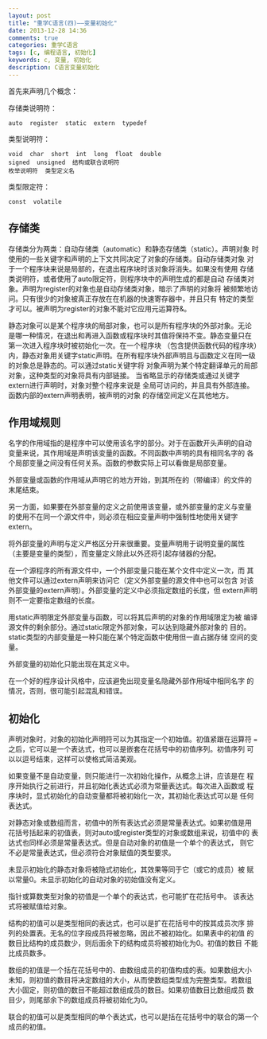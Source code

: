```yaml
---
layout: post
title: "重学C语言(四)——变量初始化"
date: 2013-12-28 14:36
comments: true
categories: 重学C语言
tags: [c, 编程语言, 初始化]
keywords: c, 变量, 初始化
description: C语言变量初始化
---
```

首先来声明几个概念：

存储类说明符：

`auto  register  static  extern  typedef`

类型说明符：

    void  char  short  int  long  float  double  
    signed  unsigned  结构或联合说明符  
    枚举说明符  类型定义名

类型限定符：

`const  volatile`
<!--more-->
## 存储类
存储类分为两类：自动存储类（automatic）和静态存储类（static）。声明对象
时使用的一些关键字和声明的上下文共同决定了对象的存储类。自动存储类对象
对于一个程序块来说是局部的，在退出程序块时该对象将消失。如果没有使用
存储类说明符，或者使用了auto限定符，则程序块中的声明生成的都是自动
存储类对象。声明为register的对象也是自动存储类对象，暗示了声明的对象将
被频繁地访问。只有很少的对象被真正存放在在机器的快速寄存器中，并且只有
特定的类型才可以。被声明为register的对象不能对它应用元运算符&。

静态对象可以是某个程序块的局部对象，也可以是所有程序块的外部对象。无论
是哪一种情况，在退出和再进入函数或程序块时其值将保持不变。静态变量只在
第一次进入程序块时被初始化一次。在一个程序块
（包含提供函数代码的程序块）内，静态对象用关键字static声明。在所有程序块外部声明且与函数定义在同一级的对象总是静态的。可以通过static关键字将
对象声明为某个特定翻译单元的局部对象，这种类型的对象将具有内部链接。
当省略显示的存储类或通过关键字extern进行声明时，对象对整个程序来说是
全局可访问的，并且具有外部连接。函数内部的extern声明表明，被声明的对象
的存储空间定义在其他地方。

## 作用域规则
名字的作用域指的是程序中可以使用该名字的部分。对于在函数开头声明的自动
变量来说，其作用域是声明该变量的函数。不同函数中声明的具有相同名字的
各个局部变量之间没有任何关系。函数的参数实际上可以看做是局部变量。

外部变量或函数的作用域从声明它的地方开始，到其所在的（带编译）的文件的
末尾结束。

另一方面，如果要在外部变量的定义之前使用该变量，或外部变量的定义与变量
的使用不在同一个源文件中，则必须在相应变量声明中强制性地使用关键字
extern。

将外部变量的声明与定义严格区分开来很重要。变量声明用于说明变量的属性
（主要是变量的类型），而变量定义除此以外还将引起存储器的分配。

在一个源程序的所有源文件中，一个外部变量只能在某个文件中定义一次，而
其他文件可以通过extern声明来访问它（定义外部变量的源文件中也可以包含
对该外部变量的extern声明）。外部变量的定义中必须指定数组的长度，但
extern声明则不一定要指定数组的长度。

用static声明限定外部变量与函数，可以将其后声明的对象的作用域限定为被
编译源文件的剩余部分。通过static限定外部对象，可以达到隐藏外部对象的
目的。static类型的内部变量是一种只能在某个特定函数中使用但一直占据存储
空间的变量。

外部变量的初始化只能出现在其定义中。

在一个好的程序设计风格中，应该避免出现变量名隐藏外部作用域中相同名字
的情况，否则，很可能引起混乱和错误。

## 初始化
声明对象时，对象的初始化声明符可以为其指定一个初始值。初值紧跟在运算符
`=`之后，它可以是一个表达式，也可以是嵌套在花括号中的初值序列。初值序列
可以以逗号结束，这样可以使格式简洁美观。

如果变量不是自动变量，则只能进行一次初始化操作，从概念上讲，应该是在
程序开始执行之前进行，并且初始化表达式必须为常量表达式。每次进入函数或
程序块时，显式初始化的自动变量都将被初始化一次，其初始化表达式可以是
任何表达式。

对静态对象或数组而言，初值中的所有表达式必须是常量表达式。如果初值是用
花括号括起来的初值表，则对auto或register类型的对象或数组来说，初值中的
表达式也同样必须是常量表达式。但是自动对象的初值是一个单个的表达式，
则它不必是常量表达式，但必须符合对象赋值的类型要求。

未显示初始化的静态对象将被隐式初始化，其效果等同于它（或它的成员）被
赋以常量0。未显示初始化的自动对象的初始值没有定义。

指针或算数类型对象的初值是一个单个的表达式，也可能扩在花括号中。
该表达式将被赋值给对象。

结构的初值可以是类型相同的表达式，也可以是扩在花括号中的按其成员次序
排列的处置表。无名的位字段成员将被忽略，因此不被初始化。如果表中的初值
的数目比结构的成员数少，则后面余下的结构成员将被初始化为0。初值的数目
不能比成员数多。

数组的初值是一个括在花括号中的、由数组成员的初值构成的表。如果数组大小
未知，则初值的数目将决定数组的大小，从而使数组类型成为完整类型。若数组
大小固定，则初值的数目不能超过数组成员的数目。如果初值数目比数组成员
数目少，则尾部余下的数组成员将被初始化为0。

联合的初值可以是类型相同的单个表达式，也可以是括在花括号中的联合的第一个成员的初值。


